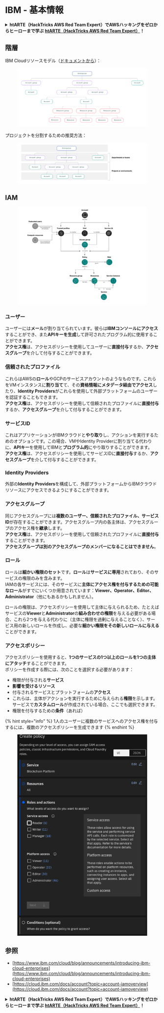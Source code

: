 # IBM - 基本情報

<details>

<summary><strong>htARTE（HackTricks AWS Red Team Expert）でAWSハッキングをゼロからヒーローまで学ぶ</strong> <a href="https://training.hacktricks.xyz/courses/arte"><strong>htARTE（HackTricks AWS Red Team Expert）</strong></a><strong>！</strong></summary>

HackTricksをサポートする他の方法：

- **HackTricksで企業を宣伝**したい場合や**HackTricksをPDFでダウンロード**したい場合は、[**SUBSCRIPTION PLANS**](https://github.com/sponsors/carlospolop)をチェックしてください！
- [**公式PEASS＆HackTricksグッズ**](https://peass.creator-spring.com)を入手する
- [**The PEASS Family**](https://opensea.io/collection/the-peass-family)を発見し、独占的な[**NFTs**](https://opensea.io/collection/the-peass-family)のコレクションを見つける
- **Discordグループ**に参加する💬](https://discord.gg/hRep4RUj7f)または[**telegramグループ**](https://t.me/peass)に参加するか、**Twitter**で私をフォローする🐦[**@carlospolopm**](https://twitter.com/carlospolopm)**。**
- **HackTricks**](https://github.com/carlospolop/hacktricks)と[**HackTricks Cloud**](https://github.com/carlospolop/hacktricks-cloud)のGitHubリポジトリにPRを提出して、あなたのハッキングテクニックを共有する

</details>

## 階層

IBM Cloudリソースモデル（[ドキュメントから](https://www.ibm.com/blog/announcement/introducing-ibm-cloud-enterprises/)）：

<figure><img src="../../.gitbook/assets/image (225).png" alt=""><figcaption></figcaption></figure>

プロジェクトを分割するための推奨方法：

<figure><img src="../../.gitbook/assets/image (239).png" alt=""><figcaption></figcaption></figure>

## IAM

<figure><img src="../../.gitbook/assets/image (266).png" alt=""><figcaption></figcaption></figure>

### ユーザー

ユーザーには**メール**が割り当てられています。彼らは**IBMコンソールにアクセス**することができ、また**APIキーを生成**して許可されたプログラム的に使用することができます。\
**アクセス権**は、アクセスポリシーを使用してユーザーに**直接付与**するか、**アクセスグループ**を介して付与することができます。

### 信頼されたプロファイル

これらはAWSの**ロール**やGCPのサービスアカウントのようなものです。これらをVMインスタンスに**割り当て**て、その**資格情報にメタデータ経由でアクセス**したり、**Identity Providers**がこれらを使用して外部プラットフォームのユーザーを認証することもできます。\
**アクセス権**は、アクセスポリシーを使用して信頼されたプロファイルに**直接付与**するか、**アクセスグループ**を介して付与することができます。

### サービスID

これはアプリケーションがIBMクラウドと**やり取り**し、アクションを実行するためのオプションです。この場合、VMやIdentity Providerに割り当てる代わりに、**APIキー**を使用してIBMと**プログラム的**にやり取りすることができます。\
**アクセス権**は、アクセスポリシーを使用してサービスIDに**直接付与**するか、**アクセスグループ**を介して付与することができます。

### Identity Providers

外部の**Identity Providers**を構成して、外部プラットフォームからIBMクラウドリソースにアクセスできるようにすることができます。

### アクセスグループ

同じアクセスグループには**複数のユーザー、信頼されたプロファイル、サービスID**が存在することができます。アクセスグループ内の各主体は、アクセスグループのアクセス権を**継承**します。\
**アクセス権**は、アクセスポリシーを使用して信頼されたプロファイルに**直接付与**することができます。\
**アクセスグループは別のアクセスグループのメンバーになることはできません**。

### ロール

ロールは**細かい権限のセット**です。**ロール**は**サービスに専用**されており、そのサービスの権限のみを含みます。\
IAMの各サービスには、そのサービスに**主体にアクセス権を付与するための可能なロール**がすでにいくつか用意されています：**Viewer、Operator、Editor、Administrator**（他にもあるかもしれません）。

ロールの権限は、アクセスポリシーを使用して主体に与えられるため、たとえばサービスの**Viewer**と**Administrator**の**組み合わせの権限**を与える必要がある場合、これら2つを与える代わりに（主体に権限を過剰に与えることなく）、サービス用の新しいロールを作成し、必要な**細かい権限をその新しいロールに与える**ことができます。

### アクセスポリシー

アクセスポリシーを使用すると、**1つのサービスの1つ以上のロールを1つの主体にアタッチ**することができます。\
ポリシーを作成する際には、次のことを選択する必要があります：

- 権限が付与される**サービス**
- **影響を受けるリソース**
- 付与されるサービスとプラットフォームの**アクセス**
- これらは、主体がアクションを実行するために与えられる**権限**を示します。サービスで**カスタムロール**が作成されている場合、ここでも選択できます。
- 権限を付与するための**条件**（あれば）

{% hint style="info" %}
1人のユーザーに複数のサービスへのアクセス権を付与するには、複数のアクセスポリシーを生成できます
{% endhint %}

<figure><img src="../../.gitbook/assets/image (248).png" alt=""><figcaption></figcaption></figure>

## 参照

- [https://www.ibm.com/cloud/blog/announcements/introducing-ibm-cloud-enterprises](https://www.ibm.com/cloud/blog/announcements/introducing-ibm-cloud-enterprises)
- [https://cloud.ibm.com/docs/account?topic=account-iamoverview](https://cloud.ibm.com/docs/account?topic=account-iamoverview)

<details>

<summary><strong>htARTE（HackTricks AWS Red Team Expert）でAWSハッキングをゼロからヒーローまで学ぶ</strong> <a href="https://training.hacktricks.xyz/courses/arte"><strong>htARTE（HackTricks AWS Red Team Expert）</strong></a><strong>！</strong></summary>

HackTricksをサポートする他の方法：

- **HackTricksで企業を宣伝**したい場合や**HackTricksをPDFでダウンロード**したい場合は、[**SUBSCRIPTION PLANS**](https://github.com/sponsors/carlospolop)をチェックしてください！
- [**公式PEASS＆HackTricksグッズ**](https://peass.creator-spring.com)を入手する
- [**The PEASS Family**](https://opensea.io/collection/the-peass-family)を発見し、独占的な[**NFTs**](https://opensea.io/collection/the-peass-family)のコレクションを見つける
- **Discordグループ**に参加する💬](https://discord.gg/hRep4RUj7f)または[**telegramグループ**](https://t.me/peass)に参加するか、**Twitter**で私をフォローする🐦[**@carlospolopm**](https://twitter.com/carlospolopm)**。**
- **HackTricks**](https://github.com/carlospolop/hacktricks)と[**HackTricks Cloud**](https://github.com/carlospolop/hacktricks-cloud)のGitHubリポジトリにPRを提出して、あなたのハッキングテクニックを共有する

</details>
